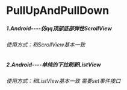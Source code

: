 # PullUpAndPullDown
##### 1.Android----仿qq顶部底部弹性ScrollView
###### 使用方式：和ScrollView基本一致
##### 2.Android----单纯的下拉刷新ListView
###### 使用方式：和ListView基本一致 需要set事件接口
